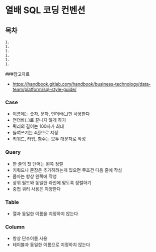# 열배 SQL 코딩 컨벤션



## 목차
    1. 
    1. 
    1. 
    1.
    1.
    1.



###참고자료
- https://handbook.gitlab.com/handbook/business-technology/data-team/platform/sql-style-guide/

### Case
- 이름에는 숫자, 문자, 언더바(_)만 사용한다
- 언더바(_)로 끝나지 않게 하기
- 쿼리의 길이는 100자가 최대
- 들여쓰기는 4칸으로 지정
- 키워드, 타입, 함수는 모두 대문자로 작성
 
### Query
- 한 줄의 첫 단어는 왼쪽 정렬
- 키워드나 문장은 추가하려는게 있으면 무조건 다음 줄에 작성
- 콤마는 항상 왼쪽에 작성
- 상위 필드와 동일한 라인에 맞도록 정렬하기
- 중첩 쿼리 사용은 지양한다
    
### Table
- 열과 동일한 이름을 지정하지 않는다
    
### Column
- 항상 단수이름 사용
- 테이블과 동일한 이름으로 지정하지 않는다
